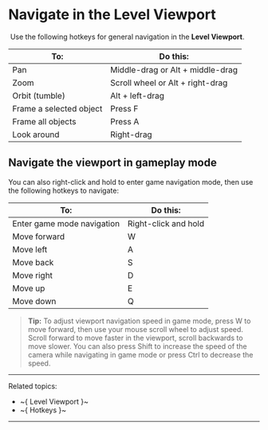 # Navigate in the Level Viewport
﻿
﻿Use the following hotkeys for general navigation in the **Level Viewport**.

| To:  | Do this: |
| ------------- | ------------- |
| Pan  | Middle-drag or Alt + middle-drag  |
| Zoom  | Scroll wheel or Alt + right-drag |
| Orbit (tumble)  | Alt + left-drag |
| Frame a selected object |  Press F  |
| Frame all objects  | Press A  |
| Look around  | Right-drag |


## Navigate the viewport in gameplay mode

You can also right-click and hold to enter game navigation mode, then use the following hotkeys to navigate:

| To:  | Do this: |
| ------------- | ------------- |
| Enter game mode navigation  | Right-click and hold  |
| Move forward  | W |
| Move left  | A |
| Move back  | S |
| Move right  | D |
| Move up  | E |
| Move down  | Q |


> **Tip:** To adjust viewport navigation speed in game mode, press W to move forward, then use your mouse scroll wheel to adjust speed. Scroll forward to move faster in the viewport, scroll backwards to move slower. You can also press Shift to increase the speed of the camera while navigating in game mode or press Ctrl to decrease the speed.

---
Related topics:
-	~{ Level Viewport }~
-	~{ Hotkeys }~
---
